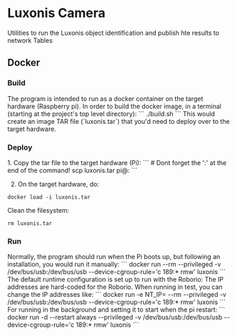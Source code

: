 # Luxonis Camera
Utilities to run the Luxonis object identification and publish hte results to network Tables

<H2>Docker</H2>
<H3>Build</H3>
The program is intended to run as a docker container on the target hardware (Raspberry pi).
In order to build the docker image, in a terminal (starting at the project's top level directory):
```
./build.sh
```
This would create an image TAR file (`luxonis.tar`) that you'd need to deploy over to the target hardware.

<H3>Deploy</H3>
1. Copy the tar file to the target hardware (Pi):
```
# Dont forget the ':' at the end of the command!
scp luxonis.tar pi@<Pi.IP.address>:
```

2. On the target hardware, do:
```
docker load -i luxonis.tar
```
Clean the filesystem:
```
rm luxonis.tar
```
<H3>Run</H3>
Normally, the program should run when the Pi boots up, but following an installation, you would run it manually:
```
docker run --rm --privileged -v /dev/bus/usb:/dev/bus/usb --device-cgroup-rule='c 189:* rmw' luxonis
```
The default runtime configuration is set up to run with the Roborio: The IP addresses are hard-coded for the Roborio.
When running in test, you can change the IP addresses like:
```
docker run -e NT_IP=<ip.address> --rm --privileged -v /dev/bus/usb:/dev/bus/usb --device-cgroup-rule='c 189:* rmw' luxonis 
```
For running in the background and setting it to start when the pi restart:
```
docker run -d --restart always --privileged -v /dev/bus/usb:/dev/bus/usb --device-cgroup-rule='c 189:* rmw' luxonis
```
